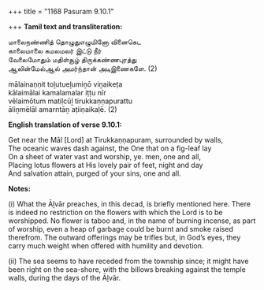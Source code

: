 +++
title = "1168 Pasuram 9.10.1"

+++
**Tamil text and transliteration:**

மாலைநண்ணித் தொழுதுஎழுமினோ வினைகெட  
காலைமாலை கமலமலர் இட்டு நீர்  
வேலைமோதும் மதிள்சூழ் திருக்கண்ணபுரத்து  
ஆலின்மேல்ஆல் அமர்ந்தான் அடிஇணைகளே. (2)

mālainaṇṇit toḻutueḻumiṉō viṉaikeṭa  
kālaimālai kamalamalar iṭṭu nīr  
vēlaimōtum matiḷcūḻ tirukkaṇṇapurattu  
āliṉmēlāl amarntāṉ aṭiiṇaikaḷē. (2)

**English translation of verse 9.10.1:**

Get near the Māl [Lord] at Tirukkaṇṇapuram, surrounded by walls,  
The oceanic waves dash against, the One that on a fig-leaf lay  
On a sheet of water vast and worship, ye. men, one and all,  
Placing lotus flowers at His lovely pair of feet, night and day  
And salvation attain, purged of your sins, one and all.

**Notes:**

\(i\) What the Āḻvār preaches, in this decad, is briefly mentioned here. There is indeed no restriction on the flowers with which the Lord is to be worshipped. No flower is taboo and, in the name of burning incense, as part of worship, even a heap of garbage could be burnt and smoke raised therefrom. The outward offerings may be trifles but, in God’s eyes, they carry much weight when offered with humility and devotion.

\(ii\) The sea seems to have receded from the township since; it might have been right on the sea-shore, with the billows breaking against the temple walls, during the days of the Āḻvār.


